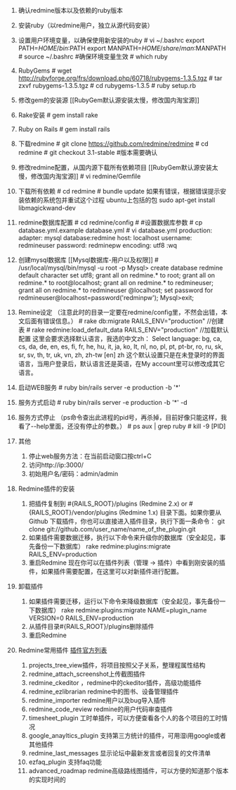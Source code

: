 1. 确认redmine版本以及依赖的ruby版本
1. 安装ruby（以redmine用户，独立从源代码安装）
1. 设置用户环境变量，以确保使用新安装的ruby
	\# vi ~/.bashrc
    export PATH=$HOME/bin:$PATH
	export MANPATH=$HOME/share/man:$MANPATH
	\# source ~/.bashrc #确保环境变量生效
    \# which ruby

1. RubyGems
	\# wget http://rubyforge.org/frs/download.php/60718/rubygems-1.3.5.tgz
	\# tar zxvf rubygems-1.3.5.tgz
	\# cd rubygems-1.3.5
	\# ruby setup.rb

1. 修改gem的安装源  [[RubyGem默认源安装太慢，修改国内淘宝源]]

1. Rake安装
	\# gem install rake

1. Ruby on Rails
	\# gem install rails

1. 下载redmine
	\# git clone https://github.com/redmine/redmine
    \# cd redmine
    \# git checkout 3.1-stable #版本需要确认

1. 修改redmine配置，从国内源下载所有依赖项目  [[RubyGem默认源安装太慢，修改国内淘宝源]]
	\# vi redmine/Gemfile 
    
1. 下载所有依赖
	\# cd redmine
    \# bundle update
如果有错误，根据错误提示安装依赖的系统包并重试这个过程
ubuntu上包括的包
	sudo apt-get install libmagickwand-dev
	
1. redmine数据库配置
	\# cd redmine/config
    \# #设置数据库参数
	\# cp database.yml.example database.yml
	\# vi database.yml
	production:
	adapter: mysql
	database:redmine
	host: localhost
	username: redmineuser
	password: redminepw
	encoding: utf8
	:wq
    
1. 创建mysql数据库 [[Mysql数据库-用户以及权限]]
	\# /usr/local/mysql/bin/mysql -u root -p
	Mysql> create database redmine default character set utf8;
	grant all on redmine.* to root;
	grant all on redmine.* to root@localhost;
	grant all on redmine.* to redmineuser;
	grant all on redmine.* to redmineuser @localhost;
	set password for redmineuser@localhost=password('redminpw');
	Mysql>exit;
    
1. Remine设定
	（注意此时的目录一定要在redmine/config里，不然会出错，本文后面有错误信息。）
	\# rake db:migrate RAILS_ENV="production" //创建表
	\# rake redmine:load_default_data RAILS_ENV="production" //加载默认配置
	这里会要求选择默认语言，我选的中文zh：
	Select language: bg, ca, cs, da, de, en, es, fi, fr, he, hu, it, ja, ko, lt, nl, no, pl, pt, pt-br, ro, ru, sk, sr, sv, th, tr, uk, vn, zh, zh-tw [en] zh
	这个默认设置只是在未登录时的界面语言，当用户登录后，默认语言还是英语，在My account里可以修改成其它语言。

1. 启动WEB服务
	\# ruby bin/rails server -e production -b '*'

1. 服务方式启动
	\# ruby bin/rails server -e production -b '*' -d
    
1. 服务方式停止
	（ps命令查出此进程的pid号，再杀掉，目前好像只能这样，我看了--help里面，还没有停止的参数。）
	\# ps aux | grep ruby
	\# kill -9 [PID]

1. 其他
	1. 停止web服务方法：在当前启动窗口按ctrl+C
	1. 访问http://ip:3000/
	1. 初始用户名/密码：admin/admin

1. Redmine插件的安装
	1. 把插件复制到 #{RAILS_ROOT}/plugins (Redmine 2.x) or #{RAILS_ROOT}/vendor/plugins (Redmine 1.x) 目录下面。如果你要从 Github 下载插件，你也可以直接进入插件目录，执行下面一条命令：
		git clone git://github.com/user_name/name_of_the_plugin.git
	1. 如果插件需要数据迁移，执行以下命令来升级你的数据库（安全起见，事先备份一下数据库）
			rake redmine:plugins:migrate RAILS_ENV=production
	1. 重启Redmine
		现在你可以在插件列表（管理 -> 插件）中看到刚安装的插件，如果插件需要配置，在这里可以对新插件进行配置。

1. 卸载插件
	1. 如果插件需要迁移，运行以下命令来降级数据库（安全起见，事先备份一下数据库）
			rake redmine:plugins:migrate NAME=plugin_name VERSION=0 RAILS_ENV=production
	1. 从插件目录#{RAILS_ROOT}/plugins删除插件
	1. 重启Redmine

1. Redmine常用插件
	[插件官方列表](http://www.redmine.org/plugins?page=1)
	1. projects_tree_view插件，将项目按照父子关系，整理程属性结构
	1. redmine_attach_screenshot上传截图插件
	1. redmine_ckeditor ，redmine中的ckeditor插件，高级功能插件
	1. redmine_ezlibrarian redmine中的图书、设备管理插件
	1. redmine_importer redmine用户以及bug导入插件
	1. redmine_code_review redmine的用户代码审查插件
	1. timesheet_plugin 工时单插件，可以方便查看各个人的各个项目的工时情况
	1. google_anayltics_plugin 支持第三方统计的插件，可用湿i用google或者其他插件
	1. redmine_last_messages 显示论坛中最新发言或者回复的文件清单
	1. ezfaq_plugin 支持faq功能
	1. advanced_roadmap redmine高级路线图插件，可以方便的知道那个版本的实现时间的